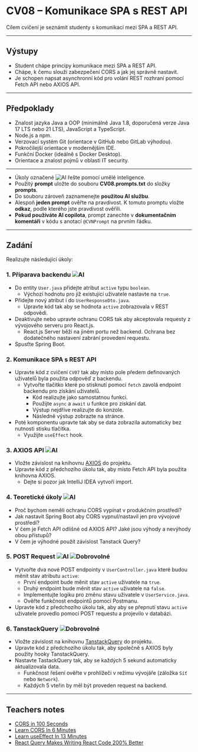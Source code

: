 # CV08 – Komunikace SPA s REST API

Cílem cvičení je seznámit studenty s komunikací mezi SPA a REST API.

---

## Výstupy

- Student chápe principy komunikace mezi SPA a REST API.
- Chápe, k čemu slouží zabezpečení CORS a jak jej správně nastavit.
- Je schopen napsat asynchronní kód pro volání REST rozhraní pomocí Fetch API nebo AXIOS API.

---

## Předpoklady

- Znalost jazyka Java a OOP (minimálně Java 1.8, doporučená verze Java 17 LTS nebo 21 LTS), JavaScript a TypeScript.
- Node.js a npm.
- Verzovací systém Git (orientace v GitHub nebo GitLab výhodou).
- Pokročilejší orientace v modernějším IDE.
- Funkční Docker (ideálně s Docker Desktop).
- Orientace a znalost pojmů v oblasti IT security.

---

- Úkoly označené ![AI](https://img.shields.io/badge/AI-yellow) řešte pomocí umělé inteligence.
- Použitý **prompt** uložte do souboru **CV08.prompts.txt** do složky **prompts**.
- Do souboru zároveň zaznamenejte **použitou AI službu**.
- Alespoň **jeden prompt** ověřte na pravdivost. K tomuto promptu vložte **odkaz**, podle kterého jste pravdivost ověřili.
- **Pokud používáte AI copilota**, prompt zanechte v **dokumentačním komentáři** v kódu s anotací `@CVNPrompt` na prvním řádku.

---

## Zadání

Realizujte následující úkoly:

### 1. Příparava backendu ![AI](https://img.shields.io/badge/AI-yellow)

- Do entity `User.java` přidejte atribut `active` typu `boolean`.
    - Výchozí hodnotu pro již existující uživatele nastavte na `true`.
- Přidejte nový atribut i do `UserResponseDto.java`.
    - Upravte kód tak aby se hodnota `active` zobrazovala v REST odpovědi.
- Deaktivujte nebo upravte ochranu CORS tak aby akceptovala requesty z vývojového serveru pro React.js.
    - React.js Server běží na jiném portu než backend. Ochrana bez dodatečného nastavení zabrání provedení requestu.
- Spusťte Spring Boot.

### 2. Komunikace SPA s REST API

- Upravte kód z cvičení `CV07` tak aby místo pole předem definovaných uživatelů byla použita odpověď z backendu.
    - Vytvořte tlačítko které po stisknutí pomocí `fetch` zavolá endpoint backendu pro získání uživatelů.
        - Kód realizujte jako samostatnou funkci.
        - Použijte `async` a `await` u funkce pro získání dat.
        - Výstup nejdříve realizujte do konzole.
        - Následně výstup zobrazte na stránce.
- Poté komponentu upravte tak aby se data zobrazila automaticky bez nutnosti stisku tlačítka.
    - Využijte `useEffect` hook.

### 3. AXIOS API ![AI](https://img.shields.io/badge/AI-yellow)

- Vložte závislost na knihovnu [AXIOS](https://axios-http.com/docs/intro) do projektu.
- Upravte kód z předchozího úkolu tak, aby místo Fetch API byla použita knihovna AXIOS.
    - Dejte si pozor jak IntelliJ IDEA vytvoří import.

### 4. Teoretické úkoly ![AI](https://img.shields.io/badge/AI-yellow)

- Proč bychom neměli ochranu CORS vypínat v produkčním prostředí?
- Jak nastavit Spring Boot aby CORS vypnul/nastavil jen pro vývojové prostředí?
- V čem je Fetch API odlišné od AXIOS API? Jaké jsou výhody a nevýhody obou přístupů?
- V čem je výhodné použít závislost Tanstack Query?

### 5. POST Request ![AI](https://img.shields.io/badge/AI-yellow) ![Dobrovolné](https://img.shields.io/badge/Dobrovolný_úkol-blue)

- Vytvořte dva nové POST endpointy v `UserController.java` které budou měnit stav atributu `active`:
    - První endpoint bude měnit stav `active` uživatele na `true`.
    - Druhý endpoint bude měnit stav `active` uživatele na `false`.
    - Implementujte logiku pro změnu stavu uživatele v `UserService.java`.
    - Ověřte funkčnost endpointů pomocí Postmanu.
- Upravte kód z předchozího úkolu tak, aby aby se přepnutí stavu `active` uživatele provedlo pomocí POST requestu a projevilo v databázi.

### 6. TanstackQuery ![Dobrovolné](https://img.shields.io/badge/Dobrovolný_úkol-blue)

- Vložte závislost na knihovnu [TanstackQuery](https://tanstack.com/query/latest/docs/framework/react/installation) do projektu.
- Upravte kód z předchozího úkolu tak, aby společně s AXIOS byly použity hooky TanstackQuery.
- Nastavte TastackQuery tak, aby se každých 5 sekund automaticky aktualizovala data.
    - Funkčnost řešení ověřte v prohlížeči v režimu vývojáře (záložka `Síť` nebo `Network`).
    - Každých 5 vteřin by měl být proveden request na backend.

---

## Teachers notes

- [CORS in 100 Seconds](https://www.youtube.com/watch?v=4KHiSt0oLJ0)
- [Learn CORS In 6 Minutes](https://www.youtube.com/watch?v=PNtFSVU-YTI)
- [Learn useEffect In 13 Minutes](https://www.youtube.com/watch?v=0ZJgIjIuY7U)
- [React Query Makes Writing React Code 200% Better](https://www.youtube.com/watch?v=lVLz_ASqAio)